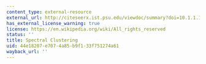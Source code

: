 ```yaml
---
content_type: external-resource
external_url: http://citeseerx.ist.psu.edu/viewdoc/summary?doi=10.1.1.19.8100
has_external_license_warning: true
license: https://en.wikipedia.org/wiki/All_rights_reserved
status: ''
title: Spectral Clustering
uid: 44e18207-e707-4a85-b9f1-33f751274a61
wayback_url: ''
---
```

